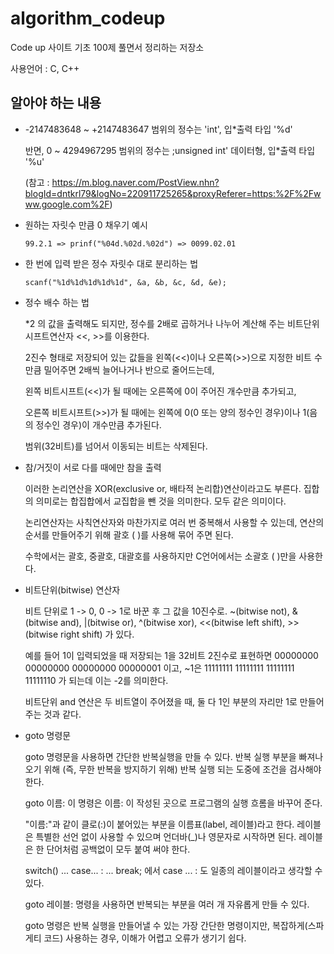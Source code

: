 # algorithm_codeup
Code up 사이트 기초 100제 풀면서 정리하는 저장소

사용언어 : C, C++

## 알아야 하는 내용

- -2147483648 ~ +2147483647 범위의 정수는 'int', 입*출력 타입 '%d'
  
  반면, 0 ~ 4294967295 범위의 정수는 ;unsigned int' 데이터형, 입*출력 타입 '%u'

  (참고 : https://m.blog.naver.com/PostView.nhn?blogId=dntkrl79&logNo=220911725265&proxyReferer=https:%2F%2Fwww.google.com%2F)

- 원하는 자릿수 만큼 0 채우기 예시
  
  ```  
  99.2.1 => prinf("%04d.%02d.%02d") => 0099.02.01 
  ```

- 한 번에 입력 받은 정수 자릿수 대로 분리하는 법

  ```
  scanf("%1d%1d%1d%1d%1d", &a, &b, &c, &d, &e);
  ```

- 정수 배수 하는 법

  *2 의 값을 출력해도 되지만,
  정수를 2배로 곱하거나 나누어 계산해 주는 비트단위시프트연산자 <<, >>를 이용한다.

  2진수 형태로 저장되어 있는 값들을 왼쪽(<<)이나 오른쪽(>>)으로
  지정한 비트 수만큼 밀어주면 2배씩 늘어나거나 반으로 줄어드는데,

  왼쪽 비트시프트(<<)가 될 때에는 오른쪽에 0이 주어진 개수만큼 추가되고,

  오른쪽 비트시프트(>>)가 될 때에는
  왼쪽에 0(0 또는 양의 정수인 경우)이나 1(음의 정수인 경우)이 개수만큼 추가된다.

  범위(32비트)를 넘어서 이동되는 비트는 삭제된다.

- 참/거짓이 서로 다를 때에만 참을 출력

  이러한 논리연산을 XOR(exclusive or, 배타적 논리합)연산이라고도 부른다.
  집합의 의미로는 합집합에서 교집합을 뺀 것을 의미한다. 모두 같은 의미이다.

  논리연산자는 사칙연산자와 마찬가지로 여러 번 중복해서 사용할 수 있는데,
  연산의 순서를 만들어주기 위해 괄호 ( )를 사용해 묶어 주면 된다.

  수학에서는 괄호, 중괄호, 대괄호를 사용하지만 C언어에서는 소괄호 ( )만을 사용한다.

- 비트단위(bitwise) 연산자

  비트 단위로 1 -> 0, 0 -> 1로 바꾼 후 그 값을 10진수로.
  ~(bitwise not), &(bitwise and), |(bitwise or), ^(bitwise xor),
  <<(bitwise left shift), >>(bitwise right shift)
  가 있다.

  예를 들어 1이 입력되었을 때 저장되는 1을 32비트 2진수로 표현하면
          00000000 00000000 00000000 00000001 이고,
  ~1은 11111111 11111111 11111111 11111110 가 되는데 이는 -2를 의미한다.

  비트단위 and 연산은 두 비트열이 주어졌을 때,
  둘 다 1인 부분의 자리만 1로 만들어주는 것과 같다.

- goto 명령문

  goto 명령문을 사용하면 간단한 반복실행을 만들 수 있다.
  반복 실행 부분을 빠져나오기 위해 (즉, 무한 반복을 방지하기 위해)
  반복 실행 되는 도중에 조건을 검사해야 한다.

  goto 이름:
  이 명령은 이름: 이 작성된 곳으로 프로그램의 실행 흐롬을 바꾸어 준다.

  "이름:"과 같이 클로(:)이 붙어있는 부분을 이름표(label, 레이블)라고 한다.
  레이블은 특별한 선언 없이 사용할 수 있으며 언더바(_)나 영문자로 시작하면 된다.
  레이블은 한 단어처럼 공백없이 모두 붙여 써야 한다.

  switch() ... case... : ... break; 에서
  case ... : 도 일종의 레이블이라고 생각할 수 있다.

  goto 레이블:
  명령을 사용하면 반복되는 부분을 여러 개 자유롭게 만들 수 있다.

  goto 명령은 반복 실행을 만들어낼 수 있는 가장 간단한 명령이지만,
  복잡하게(스파게티 코드) 사용하는 경우, 이해가 어렵고 오류가 생기기 쉽다.
